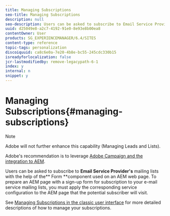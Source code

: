```yaml
---
title: Managing Subscriptions
seo-title: Managing Subscriptions
description: null
seo-description: Users can be asked to subscribe to Email Service Provider's mailing lists with the help of the Form component used on an AEM web page
uuid: d25049e8-a2c7-4192-91e0-8e93e8b00ea8
contentOwner: User
products: SG_EXPERIENCEMANAGER/6.4/SITES
content-type: reference
topic-tags: personalization
discoiquuid: ca8c6e0a-7e20-4b8e-bc55-245cdc330b15
isreadyforlocalization: false
jcr-lastmodifiedby: remove-legacypath-6-1
index: y
internal: n
snippet: y
---
```


# Managing Subscriptions{#managing-subscriptions}

>[!NOTE]
>
>Adobe will not further enhance this capability (Managing Leads and Lists).
>
>Adobe's recommendation is to leverage [Adobe Campaign and the integration to AEM](../../administering/using/campaign.md).

Users can be asked to subscribe to **Email Service Provider's** mailing lists with the help of the** Form **component used on an AEM web page. To prepare an AEM page with a sign-up form for subscription to your e-mail service mailing lists, you must apply the corresponding service configuration to the AEM page that the potential subscriber will visit.

See [Managing Subscriptions in the classic user interface](../../classic-ui-authoring/using/classic-personalization-campaigns-email-subscriptions.md) for more detailed descriptions of how to manage your subscriptions.

<!-- 

Comment Type: draft

<h3>Applying Email Service configuration to a page</h3>

 -->

<!-- 

Comment Type: draft

<p>To configure an AEM page:</p>

 -->

<!-- 

Comment Type: draft

<ol>
 <li><p>Navigate to the <strong>Websites</strong> tab.</p> </li>
 <li><p>Select the page that needs to be configured for the service. Right-click the page and select <strong>Properties</strong>.<br /> </p> </li>
 <li><p>Select <strong>Cloud Services</strong> then <strong>Add Service</strong>. Select a configuration from the list of available configurations. </p> <img imageRotate="0" src="assets/chlimage_1-361.png" /></li>
 <li><p>Click <strong>OK</strong>.</p> </li>
</ol>

 -->

<!-- 

Comment Type: draft

<h3>Creating a Sign-up form on an AEM page for subscribing/unsubscribing to lists</h3>

 -->

<!-- 

Comment Type: draft

<p>To create a sign-up form and configure it for subscriptions to Email Service Provider's mailing lists:</p>

 -->

<!-- 

Comment Type: draft

<ol>
 <li><p>Open the AEM page that the user will visit.</p> </li>
 <li><p>Apply the Email Service Provider's configuration to the page.<br /> </p> </li>
 <li><p>Add a <strong>Form</strong> component to the page by dragging the component from the sidekick. If the component is not available, switch to design mode and enable <strong>Form </strong>group.</p> </li>
 <li><p>Click <strong>Edit</strong> in the <strong>Start of Form </strong>bar and navigate to the <strong>Advanced </strong>tab<strong>.</strong></p> </li>
 <li><p>In the<strong> Form</strong> drop-down menu, select <strong>E-mail Service: Create Subscriber and add to list.</strong></p> </li>
 <li><p>At the bottom of the dialog box, open the <strong>Action Configuration</strong> drop-down, which allows you to select one or more subscription lists.</p> </li>
 <li><p>In the <strong>Select</strong> <strong>list</strong>, select the list you want users to subscribe to. You can add multiple lists by using the plus button (<strong>Add Item</strong>).</p> <img imageRotate="0" src="assets/chlimage_1-3.jpeg" />
  <note type="note">
   <p>Your dialog box may differ depending on the e-mail service provider.</p> 
  </note></li>
 <li><p>In the <strong>Form</strong> tab, select the thank you page you want users to go to after they submit the form (If left blank, the form redisplays upon submission.) Click <strong>OK</strong>. An <strong>Email id</strong> component appears in the Form, which allows you to create a form where users can submit their email addresses to subscribe or unsubscribe from a mailing list.</p> </li>
 <li><p>Add the <strong>Submit</strong> button component from the <strong>Form </strong>section in sidekick.</p> <p>The form is ready. Publish the page configured in the steps above along with the <strong>thank you</strong> page to the publish instance. Any potential subscribers who visit the page can fill the form and subscribe to the list provided in the configuration.</p> 
  <note type="note">
   <p>To make the form subscription fucntion correctly, <a href="#exportingkeysfromauthorandimportingonpublish">encryption keys from author need to be exported and imported on the publish instance</a>.</p> 
  </note></li>
</ol>

 -->

<!-- 

Comment Type: draft

<h3>Exporting keys from author and importing on publish</h3>

 -->

<!-- 

Comment Type: draft

<p>In order for e-mail service subscribing and unsubscribing to work via the sign-up form on the publish instance, you need to follow these steps:</p>

 -->

<!-- 

Comment Type: draft

<ol>
 <li><p>On the author instance, navigate to the Package Manager.</p> </li>
 <li><p>Create a new package. Set the filter as<span class="code"> /etc/key</span>.</p> </li>
 <li><p>Build and download the package.</p> </li>
 <li><p>Navigate to the Package Manager on the publish instance and upload this package.</p> </li>
 <li><p>Navigate to the Publish osgi console and restart the bundle named <strong>Adobe Granite Crypto Support</strong>.</p> </li>
</ol>

 -->

<!-- 

Comment Type: draft

<h3>Unsubscribing users from lists</h3>

 -->

<!-- 

Comment Type: draft

<p>To unsubscribe users from lists:</p>

 -->

<!-- 

Comment Type: draft

<ol>
 <li><p>Open the page properties of the AEM page that has the sign-up form to unsubscribe a lead.</p> </li>
 <li><p>Apply the service configuration to the page.</p> </li>
 <li><p>Create a sign-up form on the page.</p> </li>
 <li><p>While configuring the component, select the action <strong>E-mail Service</strong>: <strong>Unsubscribe user from list.</strong></p> </li>
 <li><p>From the drop-down menu, select the appropriate list from which the user will be removed when unsubscribing.</p> <img imageRotate="0" src="assets/chlimage_1-4.jpeg" /></li>
 <li><p>Export the keys from author to publish.</p> </li>
</ol>

 -->

<!-- 

Comment Type: draft

<h3>Configuring auto-responder emails for Email Service</h3>

 -->

<!-- 

Comment Type: draft

<p>To configure an auto-responder email for a subscriber:</p>

 -->

<!-- 

Comment Type: draft

<ol>
 <li><p>Open the page properties of the AEM page that have the sign-up form to configure auto responder for a lead.</p> </li>
 <li><p>Apply the ExactTarget configuration to the page.<br /> </p> </li>
 <li><p>Add a <strong>Form</strong> component to the page by dragging the component from the sidekick. If the component is not available, switch to design mode and enable the <strong>Form </strong>group.</p> </li>
 <li><p>Click <strong>Edit</strong> in the <strong>Start of Form </strong>bar and navigate to the <strong>Advanced </strong>tab<strong>.</strong></p> </li>
 <li><p>In the<strong> Form</strong> drop-down menu, select <strong>E-mail Service: Send auto responder email.</strong></p> </li>
 <li><p><strong>Select an email</strong> (this is the mail that is sent as an auto-responder email).<br /> </p> </li>
 <li><p><strong>Select Classification</strong> (this classification is used to send the email).</p> </li>
 <li><p>Select the<strong> Thank you </strong>page (the page where users are directed to once they submit the form).</p> <p>In the <strong>Form</strong> tab, select the thank you page you want users to go to after they submit the form. (If left blank, the form redisplays upon submission.) Click <strong>OK</strong>.</p> </li>
 <li><p>Export the keys from author to publish.</p> </li>
 <li><p>Add the <strong>Submit</strong> button component from the <strong>Form </strong>section in sidekick.</p> <p>The sign-up form is ready. Publish the page configured in the steps above along with the <strong>thank you</strong> page to the publish instance. Any potential subscribers who visit the page can fill the form and on submitting the form the visitor shall receive an auto-responder email on the email id filled in the form.</p> 
  <note type="note">
   <p>To make the sign-up form subscription function correctly, <a href="#exportingkeysfromauthorandimportingonpublish">encryption keys from author need to be exported and imported on the publish instance</a>.</p> 
  </note><img imageRotate="0" src="assets/chlimage_1-5.jpeg" /></li>
</ol>

 -->

